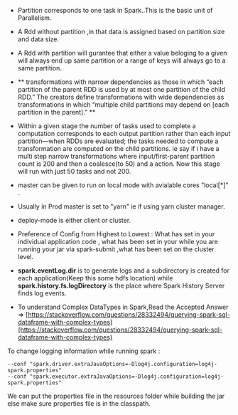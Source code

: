 * Partition corresponds to one task in Spark..This is the basic unit of Parallelism.

* A Rdd without partition ,in that data is assigned based on partition size and data size.

* A Rdd with partition will gurantee that either a value beloging to a given will always end up same partition or a range of keys will always go to a same partition.

* ** transformations with narrow dependencies as those in which “each partition of the parent RDD is used by at most one partition of the child RDD.” The creators define transformations with wide dependencies as transformations in which “multiple child partitions may depend on \[each partition in the parent\].” **

* Within a given stage the number of tasks used to complete a computation corresponds to each output partition rather than each input partition—when RDDs are evaluated; the tasks needed to compute a transformation are computed on the child partitions. ie say if i have a multi step narrow transformations where input/first-parent partition count is 200 and then a coalesce\(to 50\) and a action. Now this stage will run with just 50 tasks and not 200.

* master can be given to run on local mode with avialable cores "local\[\*\]" .

* Usually in Prod master is set to "yarn" ie if using yarn cluster manager.

* deploy-mode is either client or cluster.

* Preference of Config from Highest to Lowest : What has set in your individual application code , what has been set in your while you are running your jar via spark-submit ,what has been set on the cluster level.

* **spark.eventLog.dir** is to generate logs and a subdirectory is created for each application\(Keep this some hdfs location\) while **spark.history.fs.logDirectory** is the place where Spark History Server finds log events.

* To understand Complex DataTypes in Spark,Read the Accepted Answer  =&gt; [https://stackoverflow.com/questions/28332494/querying-spark-sql-dataframe-with-complex-types](https://stackoverflow.com/questions/28332494/querying-spark-sql-dataframe-with-complex-types)

To change logging information while running spark :

```
--conf "spark.driver.extraJavaOptions=-Dlog4j.configuration=log4j-spark.properties" 
--conf "spark.executor.extraJavaOptions=-Dlog4j.configuration=log4j-spark.properties"  
```

We can put the properties file in the resources folder while building the jar else make sure properties file is in the classpath.


